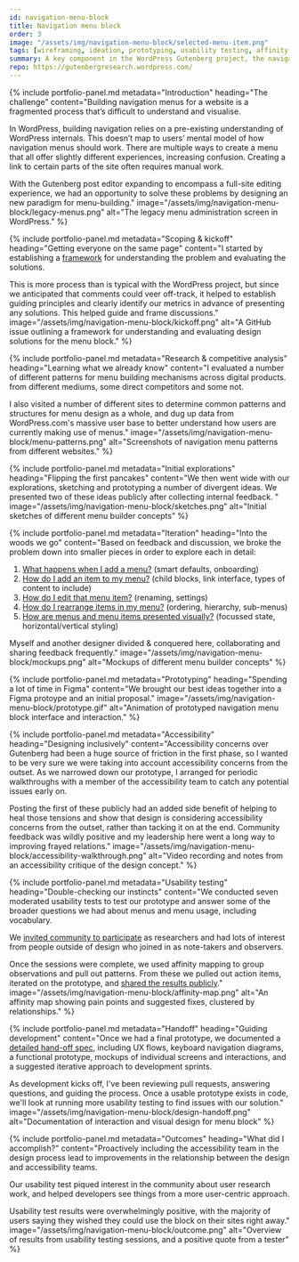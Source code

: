 ```yaml
---
id: navigation-menu-block
title: Navigation menu block
order: 3
image: "/assets/img/navigation-menu-block/selected-menu-item.png"
tags: [wireframing, ideation, prototyping, usability testing, affinity mapping, leadership, community management, documentation]
summary: A key component in the WordPress Gutenberg project, the navigation menu block allows users to create navigation menus for their websites in an intuitive and visual way.
repo: https://gutenbergresearch.wordpress.com/
---
```


{% include portfolio-panel.md
  metadata="Introduction"
  heading="The challenge"
  content="Building navigation menus for a website is a fragmented process that’s difficult to understand and visualise.

  In WordPress, building navigation relies on a pre-existing understanding of WordPress internals. This doesn’t map to users’ mental model of how navigation menus should work. There are multiple ways to create a menu that all offer slightly different experiences, increasing confusion. Creating a link to certain parts of the site often requires manual work.

  With the Gutenberg post editor expanding to encompass a full-site editing experience, we had an opportunity to solve these problems by designing an new paradigm for menu-building."
  image="/assets/img/navigation-menu-block/legacy-menus.png"
  alt="The legacy menu administration screen in WordPress."
%}

{% include portfolio-panel.md
  metadata="Scoping & kickoff"
  heading="Getting everyone on the same page"
  content="I started by establishing a [framework](https://github.com/WordPress/gutenberg/issues/13690#issue-407174490) for understanding the problem and evaluating the solutions.

  This is more process than is typical with the WordPress project, but since we anticipated that comments could veer off-track, it helped to establish guiding principles and clearly identify our metrics in advance of presenting any solutions. This helped guide and frame discussions."
  image="/assets/img/navigation-menu-block/kickoff.png"
  alt="A GitHub issue outlining a framework for understanding and evaluating design solutions for the menu block."
%}

{% include portfolio-panel.md
  metadata="Research & competitive analysis"
  heading="Learning what we already know"
  content="I evaluated a number of different patterns for menu building mechanisms across digital products.  from different mediums, some direct competitors and some not.

  I also visited a number of different sites to determine common patterns and structures for menu design as a whole, and dug up data from WordPress.com's massive user base to better understand how users are currently making use of menus."
  image="/assets/img/navigation-menu-block/menu-patterns.png"
  alt="Screenshots of navigation menu patterns from different websites."
%}

{% include portfolio-panel.md
  metadata="Initial explorations"
  heading="Flipping the first pancakes"
  content="We then went wide with our explorations, sketching and prototyping a number of divergent ideas. We presented two of these ideas publicly after collecting internal feedback.
"
  image="/assets/img/navigation-menu-block/sketches.png"
  alt="Initial sketches of different menu builder concepts"
%}

{% include portfolio-panel.md
  metadata="Iteration"
  heading="Into the woods we go"
  content="Based on feedback and discussion, we broke the problem down into smaller pieces in order to explore each in detail:

  1. [What happens when I add a menu?](https://github.com/WordPress/gutenberg/issues/13786) (smart defaults, onboarding)
  2. [How do I add an item to my menu?](https://github.com/WordPress/gutenberg/issues/13789) (child blocks, link interface, types of content to include)
  3. [How do I edit that menu item?](https://github.com/WordPress/gutenberg/issues/13790) (renaming, settings)
  4. [How do I rearrange items in my menu?](https://github.com/WordPress/gutenberg/issues/13792) (ordering, hierarchy, sub-menus)
  5. [How are menus and menu items presented visually?](https://github.com/WordPress/gutenberg/issues/13791) (focussed state, horizontal/vertical styling)

  Myself and another designer divided & conquered here, collaborating and sharing feedback frequently."
  image="/assets/img/navigation-menu-block/mockups.png"
  alt="Mockups of different menu builder concepts"
%}

{% include portfolio-panel.md
  metadata="Prototyping"
  heading="Spending a lot of time in Figma"
  content="We brought our best ideas together into a Figma protoype and an initial proposal."
  image="/assets/img/navigation-menu-block/prototype.gif"
  alt="Animation of prototyped navigation menu block interface and interaction."
%}

{% include portfolio-panel.md
  metadata="Accessibility"
  heading="Designing inclusively"
  content="Accessibility concerns over Gutenberg had been a huge source of friction in the first phase, so I wanted to be very sure we were taking into account accessibility concerns from the outset. As we narrowed down our prototype, I arranged for periodic walkthroughs with a member of the accessibility team to catch any potential issues early on.

  Posting the first of these publicly had an added side benefit of helping to heal those tensions and show that design is considering accessibility concerns from the outset, rather than tacking it on at the end. Community feedback was wildly positive and my leadership here went a long way to improving frayed relations."
  image="/assets/img/navigation-menu-block/accessibility-walkthrough.png"
  alt="Video recording and notes from an accessibility critique of the design concept."
%}

{% include portfolio-panel.md
  metadata="Usability testing"
  heading="Double-checking our instincts"
  content="We conducted seven moderated usability tests to test our prototype and answer some of the broader questions we had about menus and menu usage, including vocabulary.

  We [invited community to participate](https://make.wordpress.org/design/2019/03/12/become-a-wordpress-researcher/) as researchers and had lots of interest from people outside of design who joined in as note-takers and observers.

  Once the sessions were complete, we used affinity mapping to group observations and pull out patterns. From these we pulled out action items, iterated on the prototype, and [shared the results publicly](https://make.wordpress.org/design/2019/04/01/navigation-menu-block-usability-testing-results/)."
  image="/assets/img/navigation-menu-block/affinity-map.png"
  alt="An affinity map showing pain points and suggested fixes, clustered by relationships."
%}

{% include portfolio-panel.md
  metadata="Handoff"
  heading="Guiding development"
  content="Once we had a final prototype, we documented a [detailed hand-off spec](https://github.com/WordPress/gutenberg/issues/13690#issuecomment-480102173), including UX flows, keyboard navigation diagrams, a functional prototype, mockups of individual screens and interactions, and a suggested iterative approach to development sprints.

  As development kicks off, I've been reviewing pull requests, answering questions, and guiding the process. Once a usable prototype exists in code, we'll look at running more usability testing to find issues with our solution."
  image="/assets/img/navigation-menu-block/design-handoff.png"
  alt="Documentation of interaction and visual design for menu block"
%}

{% include portfolio-panel.md
  metadata="Outcomes"
  heading="What did I accomplish?"
  content="Proactively including the accessibility team in the design process lead to improvements in the relationship between the design and accessibility teams.

  Our usability test piqued interest in the community about user research work, and helped developers see things from a more user-centric approach.

  Usability test results were overwhelmingly positive, with the majority of users saying they wished they could use the block on their sites right away."
  image="/assets/img/navigation-menu-block/outcome.png"
  alt="Overview of results from usability testing sessions, and a positive quote from a tester"
%}
